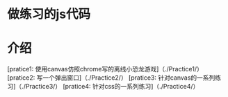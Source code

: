 # 做练习的js代码

# 介绍
[pratice1: 使用canvas仿照chrome写的离线小恐龙游戏]（./Practice1/）
[pratice2: 写一个弹出窗口]（./Practice2/）
[pratice3: 针对canvas的一系列练习]（./Practice3/）
[pratice4: 针对css的一系列练习]（./Practice4/）